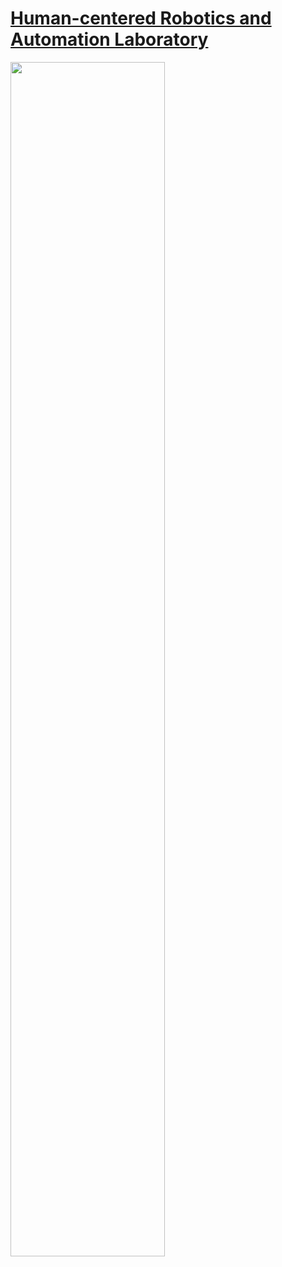 # [Human-centered Robotics and Automation Laboratory](https://www.hralab.com/)

<img src = "https://github.com/HRALab/.github/assets/69828951/a7cbe772-bb96-4b16-97e2-614f879823fa" width="70%" height="70%">


<!--
![화면 캡처](https://github.com/HRALab/.github/assets/157379915/f6b78d70-a709-4767-89ac-03db686adf93)

## Human-centered Robotics and Automation Laboratory





**Here are some ideas to get you started:**

🙋‍♀️ A short introduction - what is your organization all about?
🌈 Contribution guidelines - how can the community get involved?
👩‍💻 Useful resources - where can the community find your docs? Is there anything else the community should know?
🍿 Fun facts - what does your team eat for breakfast?
🧙 Remember, you can do mighty things with the power of [Markdown](https://docs.github.com/github/writing-on-github/getting-started-with-writing-and-formatting-on-github/basic-writing-and-formatting-syntax)
-->

